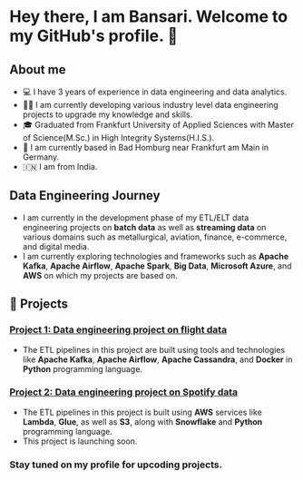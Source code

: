 # Hey there, I am Bansari. Welcome to my GitHub's profile. 👋

<!--
**vadgamabansari/vadgamabansari** is a ✨ _special_ ✨ repository because its `README.md` (this file) appears on your GitHub profile.

Here are some ideas to get you started:

- 🔭 I’m currently working on ...
- 🌱 I’m currently learning ...
- 👯 I’m looking to collaborate on ...
- 🤔 I’m looking for help with ...
- 💬 Ask me about ...
- 📫 How to reach me: ...
- 😄 Pronouns: ...
- ⚡ Fun fact: ...
-->

## About me
- 💻 I have 3 years of experience in data engineering and data analytics.
- 👩‍💻 I am currently developing various industry level data engineering projects to upgrade my knowledge and skills.
- 🎓 Graduated from Frankfurt University of Applied Sciences with Master of Science(M.Sc.) in High Integrity Systems(H.I.S.).
- 📍 I am currently based in Bad Homburg near Frankfurt am Main in Germany.
- 🇮🇳 I am from India.


## Data Engineering Journey
- I am currently in the development phase of my ETL/ELT data engineering projects on **batch data** as well as **streaming data** on various domains such as metallurgical, aviation, finance, e-commerce, and digital media.
- I am currently exploring technologies and frameworks such as **Apache Kafka**, **Apache Airflow**, **Apache Spark**, **Big Data**, **Microsoft Azure**, and **AWS** on which my projects are based on.


## 🚀 Projects
### [Project 1: Data engineering project on flight data](https://github.com/vadgamabansari/airlines-data-engineering)
- The ETL pipelines in this project are built using tools and technologies like **Apache Kafka**, **Apache Airflow**, **Apache Cassandra**, and **Docker** in **Python** programming language.

### [Project 2: Data engineering project on Spotify data](https://github.com/vadgamabansari/aws-spotify-insights-data-pipeline)
- The ETL pipelines in this project is built using **AWS** services like **Lambda**, **Glue**, as well as **S3**, along with **Snowflake** and **Python** programming language.
- This project is launching soon.


### Stay tuned on my profile for upcoding projects.

